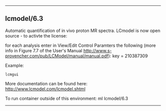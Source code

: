 
----------------------------------
## lcmodel/6.3 ##
Automatic quantification of in vivo proton MR spectra. LCmodel is now open source - to activte the license:


for each analysis enter in View/Edit Control Paramters the following (more info in Figure 7.7 of the User's Manual http://www.s-provencher.com/pub/LCModel/manual/manual.pdf):
  key = 210387309

Example:
```
lcmgui
```

More documentation can be found here: http://www.lcmodel.com/lcmodel.shtml

To run container outside of this environment: ml lcmodel/6.3

----------------------------------
